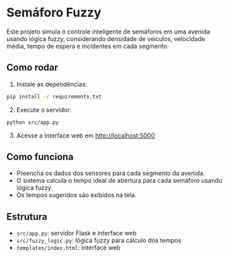 # Semáforo Fuzzy

Este projeto simula o controle inteligente de semáforos em uma avenida usando lógica fuzzy, considerando densidade de veículos, velocidade média, tempo de espera e incidentes em cada segmento.

## Como rodar

1. Instale as dependências:

```bash
pip install -r requirements.txt
```

2. Execute o servidor:

```bash
python src/app.py
```

3. Acesse a interface web em [http://localhost:5000](http://localhost:5000)

## Como funciona

- Preencha os dados dos sensores para cada segmento da avenida.
- O sistema calcula o tempo ideal de abertura para cada semáforo usando lógica fuzzy.
- Os tempos sugeridos são exibidos na tela.

## Estrutura
- `src/app.py`: servidor Flask e interface web
- `src/fuzzy_logic.py`: lógica fuzzy para cálculo dos tempos
- `templates/index.html`: interface web